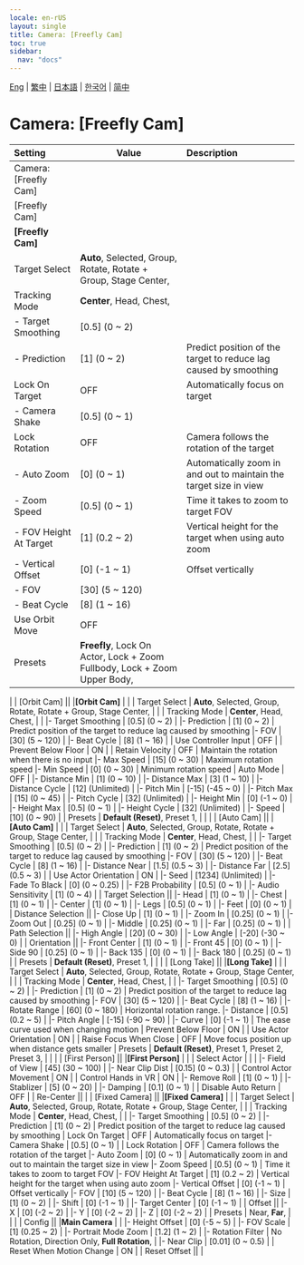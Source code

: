 ```yaml
---
locale: en-rUS
layout: single
title: Camera: [Freefly Cam]
toc: true
sidebar:
  nav: "docs"
---
```

[Eng](/dancexr/menu/2025.4/scene/motion_select) | [繁中](/tw/dancexr/menu/2025.4/scene/motion_select) | [日本語](/jp/dancexr/menu/2025.4/scene/motion_select) | [한국어](/kr/dancexr/menu/2025.4/scene/motion_select) | [简中](/zh/dancexr/menu/2025.4/scene/motion_select)

# Camera: [Freefly Cam]



| Setting | Value | Description |
| :--- | --- | :--- |
| Camera: [Freefly Cam] || 
| [Freefly Cam] || 
|**[Freefly Cam]** | | 
| Target Select | **Auto**, Selected, Group, Rotate, Rotate + Group, Stage Center,  |  |
| Tracking Mode | **Center**, Head, Chest,  |  |
|- Target Smoothing | [0.5] (0 ~ 2) | 
|- Prediction | [1] (0 ~ 2) | Predict position of the target to reduce lag caused by smoothing
| Lock On Target | OFF | Automatically focus on target
|- Camera Shake | [0.5] (0 ~ 1) | 
| Lock Rotation | OFF | Camera follows the rotation of the target
|- Auto Zoom | [0] (0 ~ 1) | Automatically zoom in and out to maintain the target size in view
|- Zoom Speed | [0.5] (0 ~ 1) | Time it takes to zoom to target FOV
|- FOV Height At Target | [1] (0.2 ~ 2) | Vertical height for the target when using auto zoom
|- Vertical Offset | [0] (-1 ~ 1) | Offset vertically
|- FOV | [30] (5 ~ 120) | 
|- Beat Cycle | [8] (1 ~ 16) | 
| Use Orbit Move | OFF | 
| Presets | **Freefly**, Lock On Actor, Lock + Zoom Fullbody, Lock + Zoom Upper Body,  |  |
|
| [Orbit Cam] || 
|**[Orbit Cam]** | | 
| Target Select | **Auto**, Selected, Group, Rotate, Rotate + Group, Stage Center,  |  |
| Tracking Mode | **Center**, Head, Chest,  |  |
|- Target Smoothing | [0.5] (0 ~ 2) | 
|- Prediction | [1] (0 ~ 2) | Predict position of the target to reduce lag caused by smoothing
|- FOV | [30] (5 ~ 120) | 
|- Beat Cycle | [8] (1 ~ 16) | 
| Use Controller Input | OFF | 
| Prevent Below Floor | ON | 
| Retain Velocity | OFF | Maintain the rotation when there is no input
|- Max Speed | [15] (0 ~ 30) | Maximum rotation speed
|- Min Speed | [0] (0 ~ 30) | Minimum rotation speed
| Auto Mode | OFF | 
|- Distance Min | [1] (0 ~ 10) | 
|- Distance Max | [3] (1 ~ 10) | 
|- Distance Cycle | [12] (Unlimited) | 
|- Pitch Min | [-15] (-45 ~ 0) | 
|- Pitch Max | [15] (0 ~ 45) | 
|- Pitch Cycle | [32] (Unlimited) | 
|- Height Min | [0] (-1 ~ 0) | 
|- Height Max | [0.5] (0 ~ 1) | 
|- Height Cycle | [32] (Unlimited) | 
|- Speed | [10] (0 ~ 90) | 
| Presets | **Default (Reset)**, Preset 1,  |  |
|
| [Auto Cam] || 
|**[Auto Cam]** | | 
| Target Select | **Auto**, Selected, Group, Rotate, Rotate + Group, Stage Center,  |  |
| Tracking Mode | **Center**, Head, Chest,  |  |
|- Target Smoothing | [0.5] (0 ~ 2) | 
|- Prediction | [1] (0 ~ 2) | Predict position of the target to reduce lag caused by smoothing
|- FOV | [30] (5 ~ 120) | 
|- Beat Cycle | [8] (1 ~ 16) | 
|- Distance Near | [1.5] (0.5 ~ 3) | 
|- Distance Far | [2.5] (0.5 ~ 3) | 
| Use Actor Orientation | ON | 
|- Seed | [1234] (Unlimited) | 
|- Fade To Black | [0] (0 ~ 0.25) | 
|- F2B Probability | [0.5] (0 ~ 1) | 
|- Audio Sensitivity | [1] (0 ~ 4) | 
| Target Selection || 
|- Head | [1] (0 ~ 1) | 
|- Chest | [1] (0 ~ 1) | 
|- Center | [1] (0 ~ 1) | 
|- Legs | [0.5] (0 ~ 1) | 
|- Feet | [0] (0 ~ 1) | 
| Distance Selection || 
|- Close Up | [1] (0 ~ 1) | 
|- Zoom In | [0.25] (0 ~ 1) | 
|- Zoom Out | [0.25] (0 ~ 1) | 
|- Middle | [0.25] (0 ~ 1) | 
|- Far | [0.25] (0 ~ 1) | 
| Path Selection || 
|- High Angle | [20] (0 ~ 30) | 
|- Low Angle | [-20] (-30 ~ 0) | 
| Orientation || 
|- Front Center | [1] (0 ~ 1) | 
|- Front 45 | [0] (0 ~ 1) | 
|- Side 90 | [0.25] (0 ~ 1) | 
|- Back 135 | [0] (0 ~ 1) | 
|- Back 180 | [0.25] (0 ~ 1) | 
| Presets | **Default (Reset)**, Preset 1,  |  |
|
| [Long Take] || 
|**[Long Take]** | | 
| Target Select | **Auto**, Selected, Group, Rotate, Rotate + Group, Stage Center,  |  |
| Tracking Mode | **Center**, Head, Chest,  |  |
|- Target Smoothing | [0.5] (0 ~ 2) | 
|- Prediction | [1] (0 ~ 2) | Predict position of the target to reduce lag caused by smoothing
|- FOV | [30] (5 ~ 120) | 
|- Beat Cycle | [8] (1 ~ 16) | 
|- Rotate Range | [60] (0 ~ 180) | Horizontal rotation range.
|- Distance | [0.5] (0.2 ~ 5) | 
|- Pitch Angle | [-15] (-90 ~ 90) | 
|- Curve | [0] (-1 ~ 1) | The ease curve used when changing motion
| Prevent Below Floor | ON | 
| Use Actor Orientation | ON | 
| Raise Focus When Close | OFF | Move focus position up when distance gets smaller
| Presets | **Default (Reset)**, Preset 1, Preset 2, Preset 3,  |  |
|
| [First Person] || 
|**[First Person]** | | 
| Select Actor |  |  |
|- Field of View | [45] (30 ~ 100) | 
|- Near Clip Dist | [0.15] (0 ~ 0.3) | 
| Control Actor Movement | ON | 
| Control Hands in VR | ON | 
|- Remove Roll | [1] (0 ~ 1) | 
|- Stablizer | [5] (0 ~ 20) | 
|- Damping | [0.1] (0 ~ 1) | 
| Disable Auto Return | OFF | 
| Re-Center || 
|
| [Fixed Camera] || 
|**[Fixed Camera]** | | 
| Target Select | **Auto**, Selected, Group, Rotate, Rotate + Group, Stage Center,  |  |
| Tracking Mode | **Center**, Head, Chest,  |  |
|- Target Smoothing | [0.5] (0 ~ 2) | 
|- Prediction | [1] (0 ~ 2) | Predict position of the target to reduce lag caused by smoothing
| Lock On Target | OFF | Automatically focus on target
|- Camera Shake | [0.5] (0 ~ 1) | 
| Lock Rotation | OFF | Camera follows the rotation of the target
|- Auto Zoom | [0] (0 ~ 1) | Automatically zoom in and out to maintain the target size in view
|- Zoom Speed | [0.5] (0 ~ 1) | Time it takes to zoom to target FOV
|- FOV Height At Target | [1] (0.2 ~ 2) | Vertical height for the target when using auto zoom
|- Vertical Offset | [0] (-1 ~ 1) | Offset vertically
|- FOV | [10] (5 ~ 120) | 
|- Beat Cycle | [8] (1 ~ 16) | 
|- Size | [1] (0 ~ 2) | 
|- Shift | [0] (-1 ~ 1) | 
|- Target Center | [0] (-1 ~ 1) | 
| Offset || 
|- X | [0] (-2 ~ 2) | 
|- Y | [0] (-2 ~ 2) | 
|- Z | [0] (-2 ~ 2) | 
| Presets | Near, **Far**,  |  |
|
| Config || 
|**Main Camera** | | 
|- Height Offset | [0] (-5 ~ 5) | 
|- FOV Scale | [1] (0.25 ~ 2) | 
|- Portrait Mode Zoom | [1.2] (1 ~ 2) | 
|- Rotation Filter | No Rotation, Direction Only, **Full Rotation**,  | 
|- Near Clip | [0.01] (0 ~ 0.5) | 
| Reset When Motion Change | ON | 
| Reset Offset || 
|
